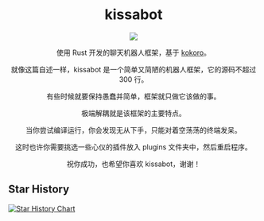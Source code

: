 <div align="center" alt="kissabot">
  <h1>kissabot</h1>

  <a href="https://github.com/kissabot/kissabot"><img src="https://github.com/kissabot/kissabot/assets/78293733/9cd13728-f956-4fdb-b511-4d7772142e9f"></img></a>

  <p>使用 Rust 开发的聊天机器人框架，基于 <a href="https://github.com/kokoro-rs/kokoro">kokoro</a>。</p>

  <p>就像这篇自述一样，kissabot 是一个简单又简陋的机器人框架，它的源码不超过 300 行。</p>

  <p>有些时候就要保持愚蠢并简单，框架就只做它该做的事。</p>

  <p>极端解耦就是该框架的主要特点。</p>

  <p>当你尝试编译运行，你会发现无从下手，只能对着空荡荡的终端发呆。</p>

  <p>这时也许你需要挑选一些心仪的插件放入 plugins 文件夹中，然后重启程序。</p>

  <p>祝你成功，也希望你喜欢 kissabot，谢谢！</p>
</div>

## Star History

<a href="https://star-history.com/#kissabot/kissabot&Timeline">
 <picture>
   <source media="(prefers-color-scheme: dark)" srcset="https://api.star-history.com/svg?repos=kissabot/kissabot&type=Timeline&theme=dark" />
   <source media="(prefers-color-scheme: light)" srcset="https://api.star-history.com/svg?repos=kissabot/kissabot&type=Timeline" />
   <img alt="Star History Chart" src="https://api.star-history.com/svg?repos=kissabot/kissabot&type=Timeline" />
 </picture>
</a>